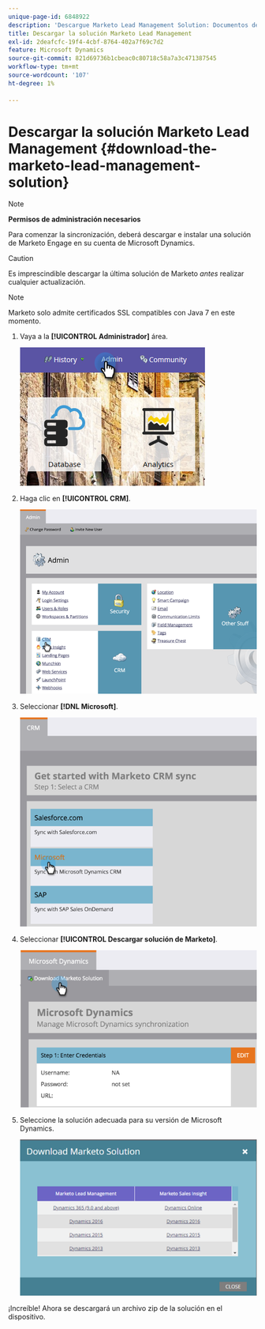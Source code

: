 ```yaml
---
unique-page-id: 6848922
description: 'Descargue Marketo Lead Management Solution: Documentos de Marketo: Documentación del producto'
title: Descargar la solución Marketo Lead Management
exl-id: 2deafcfc-19f4-4cbf-8764-402a7f69c7d2
feature: Microsoft Dynamics
source-git-commit: 821d69736b1cbeac0c80718c58a7a3c471387545
workflow-type: tm+mt
source-wordcount: '107'
ht-degree: 1%

---
```


# Descargar la solución Marketo Lead Management {#download-the-marketo-lead-management-solution}

>[!NOTE]
>
>**Permisos de administración necesarios**

Para comenzar la sincronización, deberá descargar e instalar una solución de Marketo Engage en su cuenta de Microsoft Dynamics.

>[!CAUTION]
>
>Es imprescindible descargar la última solución de Marketo _antes_ realizar cualquier actualización.

>[!NOTE]
>
>Marketo solo admite certificados SSL compatibles con Java 7 en este momento.

1. Vaya a la **[!UICONTROL Administrador]** área.

   ![](assets/download-the-marketo-lead-management-solution-1.png)

1. Haga clic en **[!UICONTROL CRM]**.

   ![](assets/download-the-marketo-lead-management-solution-2.png)

1. Seleccionar **[!DNL Microsoft]**.

   ![](assets/download-the-marketo-lead-management-solution-3.png)

1. Seleccionar **[!UICONTROL Descargar solución de Marketo]**.

   ![](assets/download-the-marketo-lead-management-solution-4.png)

1. Seleccione la solución adecuada para su versión de Microsoft Dynamics.

   ![](assets/download-the-marketo-lead-management-solution-5.png)

¡Increíble! Ahora se descargará un archivo zip de la solución en el dispositivo.
